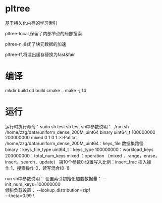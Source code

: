 
# pltree
基于持久化内存的学习索引

pltree-local,保留了内部节点的局部搜索

pltree-n,关闭了块元数据的加速

pltree-ff,将溢出缓存替换为fast&fair


# 编译
mkdir build
cd build
cmake ..
make -j 14
# 运行
运行时执行命令：sudo sh test.sh
test.sh中参数说明：
./run.sh /home/zzg/data/uniform_dense_200M_uint64 binary uint64_t 100000000 200000000 mixed 0 1 0 1 >>Pal.txt
/home/zzg/data/uniform_dense_200M_uint64：keys_file 数据集路径
binary：keys_file_type
uint64_t：keys_type
100000000：workload_keys
200000000：total_num_keys
mixed ：operation （mixed ，range，erase，insert，search，update）
第10个参数0:设置写入比例：insert_frac 插入操作:1，搜索操作:0，读写混合(0-1)

run.sh中参数说明：
设置索引初始化加载数据量：  --init_num_keys=100000000 \
倾斜负载设置：
--lookup_distribution=zipf \
--theta=0.99 \

